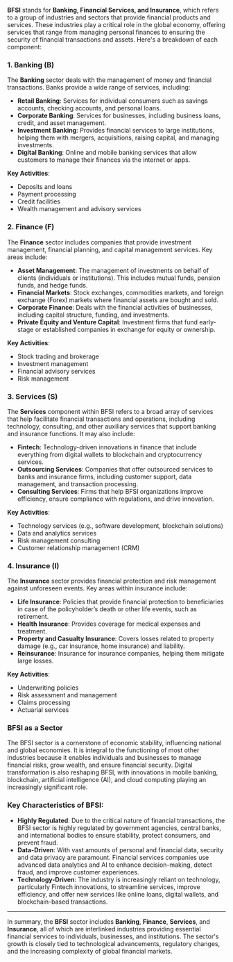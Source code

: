 **BFSI** stands for **Banking, Financial Services, and Insurance**, which refers to a group of industries and sectors that provide financial products and services. These industries play a critical role in the global economy, offering services that range from managing personal finances to ensuring the security of financial transactions and assets. Here's a breakdown of each component:

### **1. Banking (B)**

The **Banking** sector deals with the management of money and financial transactions. Banks provide a wide range of services, including:

- **Retail Banking**: Services for individual consumers such as savings accounts, checking accounts, and personal loans.
- **Corporate Banking**: Services for businesses, including business loans, credit, and asset management.
- **Investment Banking**: Provides financial services to large institutions, helping them with mergers, acquisitions, raising capital, and managing investments.
- **Digital Banking**: Online and mobile banking services that allow customers to manage their finances via the internet or apps.

**Key Activities**:
- Deposits and loans
- Payment processing
- Credit facilities
- Wealth management and advisory services

### **2. Finance (F)**

The **Finance** sector includes companies that provide investment management, financial planning, and capital management services. Key areas include:

- **Asset Management**: The management of investments on behalf of clients (individuals or institutions). This includes mutual funds, pension funds, and hedge funds.
- **Financial Markets**: Stock exchanges, commodities markets, and foreign exchange (Forex) markets where financial assets are bought and sold.
- **Corporate Finance**: Deals with the financial activities of businesses, including capital structure, funding, and investments.
- **Private Equity and Venture Capital**: Investment firms that fund early-stage or established companies in exchange for equity or ownership.

**Key Activities**:
- Stock trading and brokerage
- Investment management
- Financial advisory services
- Risk management

### **3. Services (S)**

The **Services** component within BFSI refers to a broad array of services that help facilitate financial transactions and operations, including technology, consulting, and other auxiliary services that support banking and insurance functions. It may also include:

- **Fintech**: Technology-driven innovations in finance that include everything from digital wallets to blockchain and cryptocurrency services.
- **Outsourcing Services**: Companies that offer outsourced services to banks and insurance firms, including customer support, data management, and transaction processing.
- **Consulting Services**: Firms that help BFSI organizations improve efficiency, ensure compliance with regulations, and drive innovation.

**Key Activities**:
- Technology services (e.g., software development, blockchain solutions)
- Data and analytics services
- Risk management consulting
- Customer relationship management (CRM)

### **4. Insurance (I)**

The **Insurance** sector provides financial protection and risk management against unforeseen events. Key areas within insurance include:

- **Life Insurance**: Policies that provide financial protection to beneficiaries in case of the policyholder’s death or other life events, such as retirement.
- **Health Insurance**: Provides coverage for medical expenses and treatment.
- **Property and Casualty Insurance**: Covers losses related to property damage (e.g., car insurance, home insurance) and liability.
- **Reinsurance**: Insurance for insurance companies, helping them mitigate large losses.

**Key Activities**:
- Underwriting policies
- Risk assessment and management
- Claims processing
- Actuarial services

### **BFSI as a Sector**
The BFSI sector is a cornerstone of economic stability, influencing national and global economies. It is integral to the functioning of most other industries because it enables individuals and businesses to manage financial risks, grow wealth, and ensure financial security. Digital transformation is also reshaping BFSI, with innovations in mobile banking, blockchain, artificial intelligence (AI), and cloud computing playing an increasingly significant role.

### **Key Characteristics of BFSI:**

- **Highly Regulated**: Due to the critical nature of financial transactions, the BFSI sector is highly regulated by government agencies, central banks, and international bodies to ensure stability, protect consumers, and prevent fraud.
- **Data-Driven**: With vast amounts of personal and financial data, security and data privacy are paramount. Financial services companies use advanced data analytics and AI to enhance decision-making, detect fraud, and improve customer experiences.
- **Technology-Driven**: The industry is increasingly reliant on technology, particularly Fintech innovations, to streamline services, improve efficiency, and offer new services like online loans, digital wallets, and blockchain-based transactions.

---

In summary, the **BFSI** sector includes **Banking**, **Finance**, **Services**, and **Insurance**, all of which are interlinked industries providing essential financial services to individuals, businesses, and institutions. The sector's growth is closely tied to technological advancements, regulatory changes, and the increasing complexity of global financial markets.